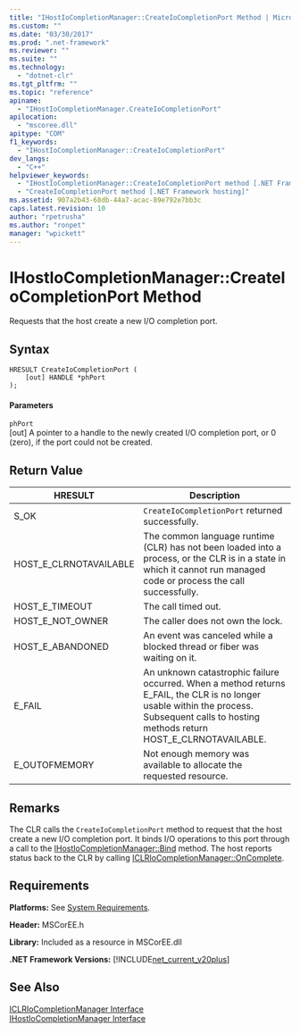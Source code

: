```yaml
---
title: "IHostIoCompletionManager::CreateIoCompletionPort Method | Microsoft Docs"
ms.custom: ""
ms.date: "03/30/2017"
ms.prod: ".net-framework"
ms.reviewer: ""
ms.suite: ""
ms.technology: 
  - "dotnet-clr"
ms.tgt_pltfrm: ""
ms.topic: "reference"
apiname: 
  - "IHostIoCompletionManager.CreateIoCompletionPort"
apilocation: 
  - "mscoree.dll"
apitype: "COM"
f1_keywords: 
  - "IHostIoCompletionManager::CreateIoCompletionPort"
dev_langs: 
  - "C++"
helpviewer_keywords: 
  - "IHostIoCompletionManager::CreateIoCompletionPort method [.NET Framework hosting]"
  - "CreateIoCompletionPort method [.NET Framework hosting]"
ms.assetid: 907a2b43-68db-44a7-acac-89e792e7bb3c
caps.latest.revision: 10
author: "rpetrusha"
ms.author: "ronpet"
manager: "wpickett"
---
```

# IHostIoCompletionManager::CreateIoCompletionPort Method
Requests that the host create a new I/O completion port.  
  
## Syntax  
  
```  
HRESULT CreateIoCompletionPort (  
    [out] HANDLE *phPort  
);  
```  
  
#### Parameters  
 `phPort`  
 [out] A pointer to a handle to the newly created I/O completion port, or 0 (zero), if the port could not be created.  
  
## Return Value  
  
|HRESULT|Description|  
|-------------|-----------------|  
|S_OK|`CreateIoCompletionPort` returned successfully.|  
|HOST_E_CLRNOTAVAILABLE|The common language runtime (CLR) has not been loaded into a process, or the CLR is in a state in which it cannot run managed code or process the call successfully.|  
|HOST_E_TIMEOUT|The call timed out.|  
|HOST_E_NOT_OWNER|The caller does not own the lock.|  
|HOST_E_ABANDONED|An event was canceled while a blocked thread or fiber was waiting on it.|  
|E_FAIL|An unknown catastrophic failure occurred. When a method returns E_FAIL, the CLR is no longer usable within the process. Subsequent calls to hosting methods return HOST_E_CLRNOTAVAILABLE.|  
|E_OUTOFMEMORY|Not enough memory was available to allocate the requested resource.|  
  
## Remarks  
 The CLR calls the `CreateIoCompletionPort` method to request that the host create a new I/O completion port. It binds I/O operations to this port through a call to the [IHostIoCompletionManager::Bind](../../../../docs/framework/unmanaged-api/hosting/ihostiocompletionmanager-bind-method.md) method. The host reports status back to the CLR by calling [ICLRIoCompletionManager::OnComplete](../../../../docs/framework/unmanaged-api/hosting/iclriocompletionmanager-oncomplete-method.md).  
  
## Requirements  
 **Platforms:** See [System Requirements](../../../../docs/framework/get-started/system-requirements.md).  
  
 **Header:** MSCorEE.h  
  
 **Library:** Included as a resource in MSCorEE.dll  
  
 **.NET Framework Versions:** [!INCLUDE[net_current_v20plus](../../../../includes/net-current-v20plus-md.md)]  
  
## See Also  
 [ICLRIoCompletionManager Interface](../../../../docs/framework/unmanaged-api/hosting/iclriocompletionmanager-interface.md)   
 [IHostIoCompletionManager Interface](../../../../docs/framework/unmanaged-api/hosting/ihostiocompletionmanager-interface.md)